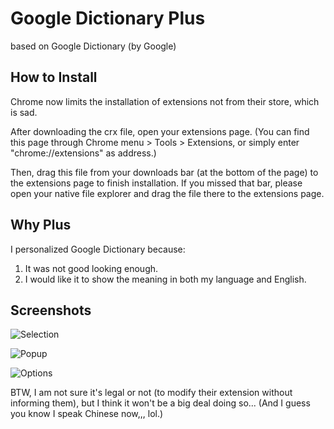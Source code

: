 # Google Dictionary Plus
based on Google Dictionary (by Google)

## How to Install

Chrome now limits the installation of extensions not from their store, which is sad.

After downloading the crx file, open your extensions page. (You can find this page through Chrome menu > Tools > Extensions, or simply enter "chrome://extensions" as address.)

Then, drag this file from your downloads bar (at the bottom of the page) to the extensions page to finish installation. If you missed that bar, please open your native file explorer and drag the file there to the extensions page.

## Why Plus

I personalized Google Dictionary because:

1. It was not good looking enough.
2. I would like it to show the meaning in both my language and English.

## Screenshots

![Selection](https://raw.github.com/vilic/google-dictionary-plus/master/screenshots/1.png)

![Popup](https://raw.github.com/vilic/google-dictionary-plus/master/screenshots/2.png)

![Options](https://raw.github.com/vilic/google-dictionary-plus/master/screenshots/3.png)

BTW, I am not sure it's legal or not (to modify their extension without informing them), but I think it won't be a big deal doing so... (And I guess you know I speak Chinese now,,, lol.)